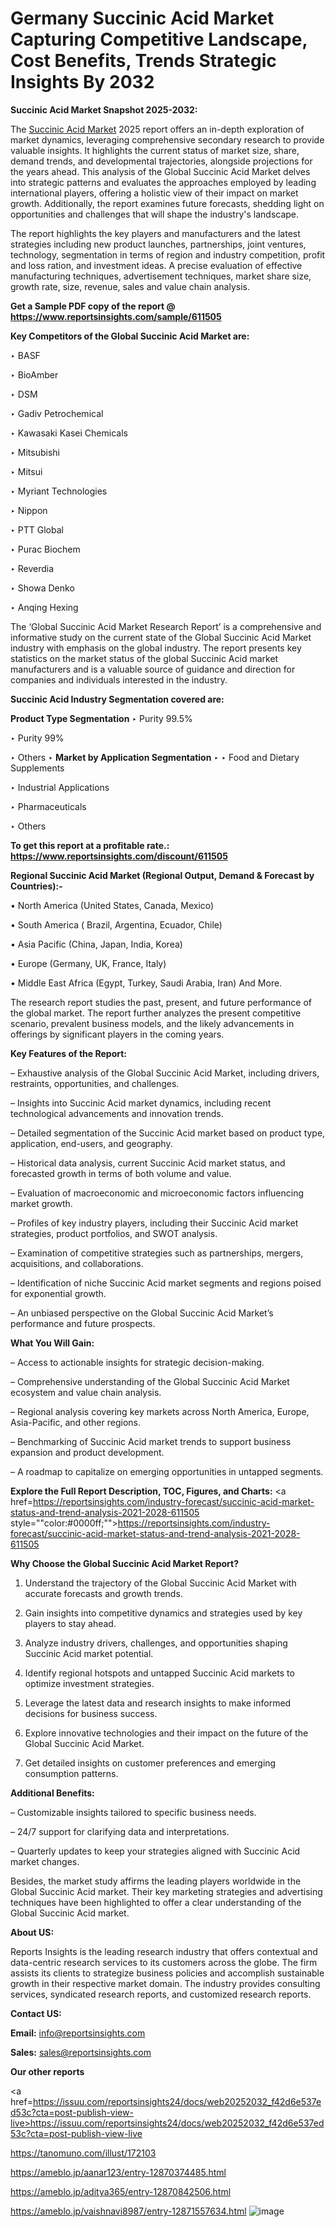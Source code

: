 # Germany Succinic Acid Market Capturing Competitive Landscape, Cost Benefits, Trends Strategic Insights By 2032

<strong>Succinic Acid Market Snapshot 2025-2032:</strong>

The <a href=https://www.reportsinsights.com/sample/611505>Succinic Acid Market</a> 2025 report offers an in-depth exploration of market dynamics, leveraging comprehensive secondary research to provide valuable insights. It highlights the current status of market size, share, demand trends, and developmental trajectories, alongside projections for the years ahead. This analysis of the Global Succinic Acid Market delves into strategic patterns and evaluates the approaches employed by leading international players, offering a holistic view of their impact on market growth. Additionally, the report examines future forecasts, shedding light on opportunities and challenges that will shape the industry's landscape.

The report highlights the key players and manufacturers and the latest strategies including new product launches, partnerships, joint ventures, technology, segmentation in terms of region and industry competition, profit and loss ration, and investment ideas. A precise evaluation of effective manufacturing techniques, advertisement techniques, market share size, growth rate, size, revenue, sales and value chain analysis.

<strong>Get a Sample PDF copy of the report @ <a href=https://www.reportsinsights.com/sample/611505 style=color:#0000ff;>https://www.reportsinsights.com/sample/611505</a></strong>

<strong>Key Competitors of the Global Succinic Acid Market are:</strong>

‣ BASF

‣ BioAmber

‣ DSM

‣ Gadiv Petrochemical

‣ Kawasaki Kasei Chemicals

‣ Mitsubishi

‣ Mitsui

‣ Myriant Technologies

‣ Nippon

‣ PTT Global

‣ Purac Biochem

‣ Reverdia

‣ Showa Denko

‣ Anqing Hexing

The ‘Global Succinic Acid Market Research Report’ is a comprehensive and informative study on the current state of the Global Succinic Acid Market industry with emphasis on the global industry. The report presents key statistics on the market status of the global Succinic Acid market manufacturers and is a valuable source of guidance and direction for companies and individuals interested in the industry.

<strong>Succinic Acid Industry Segmentation covered are:</strong>

<strong>Product Type Segmentation</strong>
‣
Purity 99.5%

‣ Purity 99%

‣ Others
‣ 
<strong>Market by Application Segmentation</strong>
‣
‣  Food and Dietary Supplements

‣ Industrial Applications

‣ Pharmaceuticals

‣ Others

<strong>To get this report at a profitable rate.: <a href=https://www.reportsinsights.com/discount/611505 style=color:#0000ff;>https://www.reportsinsights.com/discount/611505</a></strong>

<strong>Regional Succinic Acid Market (Regional Output, Demand &amp; Forecast by Countries):-</strong>

• North America (United States, Canada, Mexico)

• South America ( Brazil, Argentina, Ecuador, Chile)

• Asia Pacific (China, Japan, India, Korea)

• Europe (Germany, UK, France, Italy)

• Middle East Africa (Egypt, Turkey, Saudi Arabia, Iran) And More.

The research report studies the past, present, and future performance of the global market. The report further analyzes the present competitive scenario, prevalent business models, and the likely advancements in offerings by significant players in the coming years.

<strong>Key Features of the Report:</strong>

– Exhaustive analysis of the Global Succinic Acid Market, including drivers, restraints, opportunities, and challenges.

– Insights into Succinic Acid market dynamics, including recent technological advancements and innovation trends.

– Detailed segmentation of the Succinic Acid market based on product type, application, end-users, and geography.

– Historical data analysis, current Succinic Acid market status, and forecasted growth in terms of both volume and value.

– Evaluation of macroeconomic and microeconomic factors influencing market growth.

– Profiles of key industry players, including their Succinic Acid market strategies, product portfolios, and SWOT analysis.

– Examination of competitive strategies such as partnerships, mergers, acquisitions, and collaborations.

– Identification of niche Succinic Acid market segments and regions poised for exponential growth.

– An unbiased perspective on the Global Succinic Acid Market’s performance and future prospects.

<strong>What You Will Gain:</strong>

– Access to actionable insights for strategic decision-making.

– Comprehensive understanding of the Global Succinic Acid Market ecosystem and value chain analysis.

– Regional analysis covering key markets across North America, Europe, Asia-Pacific, and other regions.

– Benchmarking of Succinic Acid market trends to support business expansion and product development.

– A roadmap to capitalize on emerging opportunities in untapped segments.

<strong>Explore the Full Report Description, TOC, Figures, and Charts:</strong>
<a href=https://reportsinsights.com/industry-forecast/succinic-acid-market-status-and-trend-analysis-2021-2028-611505 style=""color:#0000ff;"">https://reportsinsights.com/industry-forecast/succinic-acid-market-status-and-trend-analysis-2021-2028-611505</a>

<strong>Why Choose the Global Succinic Acid Market Report?</strong>

1. Understand the trajectory of the Global Succinic Acid Market with accurate forecasts and growth trends.

2. Gain insights into competitive dynamics and strategies used by key players to stay ahead.

3. Analyze industry drivers, challenges, and opportunities shaping Succinic Acid market potential.

4. Identify regional hotspots and untapped Succinic Acid markets to optimize investment strategies.

5. Leverage the latest data and research insights to make informed decisions for business success.

6. Explore innovative technologies and their impact on the future of the Global Succinic Acid Market.

7. Get detailed insights on customer preferences and emerging consumption patterns.

<strong>Additional Benefits:</strong>

– Customizable insights tailored to specific business needs.

– 24/7 support for clarifying data and interpretations.

– Quarterly updates to keep your strategies aligned with Succinic Acid market changes.

Besides, the market study affirms the leading players worldwide in the Global Succinic Acid market. Their key marketing strategies and advertising techniques have been highlighted to offer a clear understanding of the Global Succinic Acid market.

<strong><strong>About US</strong>:</strong>

Reports Insights is the leading research industry that offers contextual and data-centric research services to its customers across the globe. The firm assists its clients to strategize business policies and accomplish sustainable growth in their respective market domain. The industry provides consulting services, syndicated research reports, and customized research reports.

<strong>Contact US:</strong>

<p class=><b>Email:</b> <a href=mailto:info@reportsinsights.com>info@reportsinsights.com</a></p>
<p class=><b>Sales:</b> <a href=mailto:sales@reportsinsights.com>sales@reportsinsights.com</a></p>

<strong>Our other reports</strong>

<a href=https://issuu.com/reportsinsights24/docs/web20252032_f42d6e537ed53c?cta=post-publish-view-live>https://issuu.com/reportsinsights24/docs/web20252032_f42d6e537ed53c?cta=post-publish-view-live</a>

<a href=https://tanomuno.com/illust/172103>https://tanomuno.com/illust/172103</a>

<a href=https://ameblo.jp/aanar123/entry-12870374485.html>https://ameblo.jp/aanar123/entry-12870374485.html</a>

<a href=https://ameblo.jp/aditya365/entry-12870842506.html>https://ameblo.jp/aditya365/entry-12870842506.html</a>

<a href=https://ameblo.jp/vaishnavi8987/entry-12871557634.html>https://ameblo.jp/vaishnavi8987/entry-12871557634.html</a>
![image](https://github.com/user-attachments/assets/61010add-6173-4953-aca9-a0b5810e5b73)
